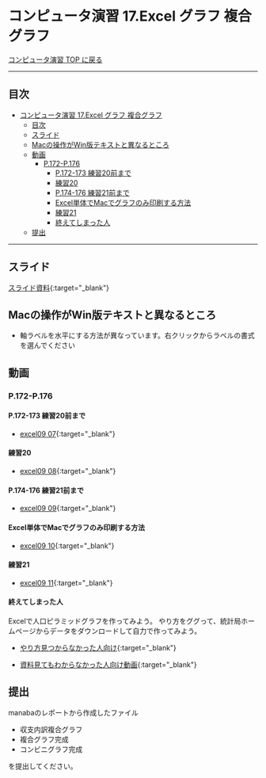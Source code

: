 # コンピュータ演習 17.Excel グラフ 複合グラフ

[コンピュータ演習 TOP に戻る](./index.md)

<!--
YouTube 
2020
https://www.youtube.com/playlist?list=PL_g66qvNMUfSeBQvg6IsVBnvMzEvG3hPu
2021
https://www.youtube.com/playlist?list=PL_g66qvNMUfTi41G75an3JwffeJMeVcV3
-->

---

## 目次

- [コンピュータ演習 17.Excel グラフ 複合グラフ](#コンピュータ演習-17excel-グラフ-複合グラフ)
  - [目次](#目次)
  - [スライド](#スライド)
  - [Macの操作がWin版テキストと異なるところ](#macの操作がwin版テキストと異なるところ)
  - [動画](#動画)
    - [P.172-P.176](#p172-p176)
      - [P.172-173 練習20前まで](#p172-173-練習20前まで)
      - [練習20](#練習20)
      - [P.174-176 練習21前まで](#p174-176-練習21前まで)
      - [Excel単体でMacでグラフのみ印刷する方法](#excel単体でmacでグラフのみ印刷する方法)
      - [練習21](#練習21)
      - [終えてしまった人](#終えてしまった人)
  - [提出](#提出)


---

## スライド

[スライド資料](./cp_17slide.pdf){:target="_blank"}

## Macの操作がWin版テキストと異なるところ
- 軸ラベルを水平にする方法が異なっています。右クリックからラベルの書式を選んでください

## 動画

### P.172-P.176
#### P.172-173 練習20前まで
- [excel09 07](https://www.youtube.com/watch?v=z1a05GvFkaY){:target="_blank"}

#### 練習20
- [excel09 08](https://www.youtube.com/watch?v=Eyb6-gdkgrk){:target="_blank"}

#### P.174-176 練習21前まで
- [excel09 09](https://www.youtube.com/watch?v=6NWQfwJeJAA){:target="_blank"}

#### Excel単体でMacでグラフのみ印刷する方法
- [excel09 10](https://www.youtube.com/watch?v=_vZuA6Mf0fY){:target="_blank"}

#### 練習21
- [excel09 11](https://www.youtube.com/watch?v=HZzFCix69XQ){:target="_blank"}

#### 終えてしまった人
Excelで人口ピラミッドグラフを作ってみよう。
やり方をググって、統計局ホームページからデータをダウンロードして自力で作ってみよう。


- [やり方見つからなかった人向け](https://bellcurve.jp/statistics/blog/15354.html){:target="_blank"}

- [資料見てもわからなかった人向け動画](https://www.youtube.com/watch?v=KUUGB1NRj7s){:target="_blank"}


## 提出
manabaのレポートから作成したファイル
- 収支内訳複合グラフ
- 複合グラフ完成
- コンビニグラフ完成

を提出してください。

